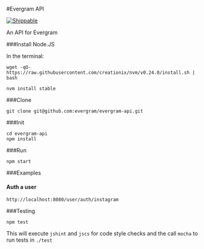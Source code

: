 #Evergram API

[![Shippable](https://img.shields.io/shippable/557f6f2fedd7f2c052192752.svg)](https://app.shippable.com/projects/557f6f2fedd7f2c052192752)

An API for Evergram

###Install Node.JS

In the terminal:

```
wget -qO- https://raw.githubusercontent.com/creationix/nvm/v0.24.0/install.sh | bash

nvm install stable
```

###Clone

```
git clone git@github.com:evergram/evergram-api.git
```

###Init

```
cd evergram-api
npm install
```

###Run

```
npm start
```

###Examples

#### Auth a user

```
http://localhost:8080/user/auth/instagram
```


###Testing

```
npm test
```

This will execute `jshint` and `jscs` for code style checks and the call `mocha` to run tests in `./test`
